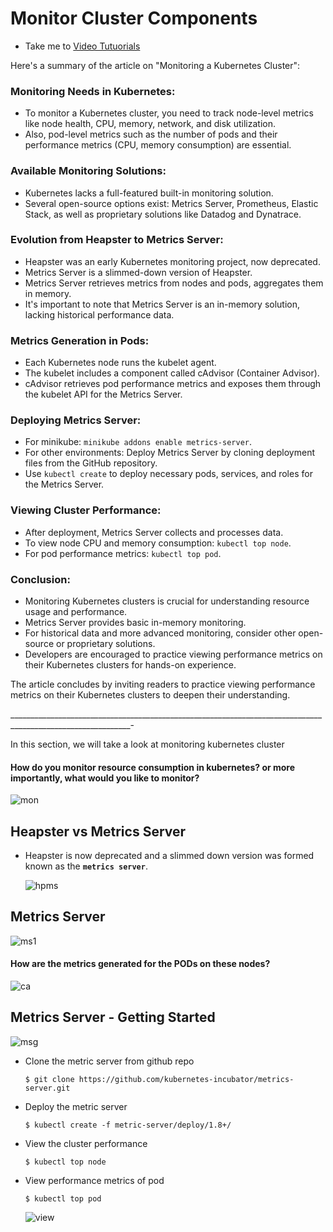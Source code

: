 # Monitor Cluster Components
  - Take me to [Video Tutuorials](https://kodekloud.com/topic/monitor-cluster-components/)

Here's a summary of the article on "Monitoring a Kubernetes Cluster":

### Monitoring Needs in Kubernetes:
- To monitor a Kubernetes cluster, you need to track node-level metrics like node health, CPU, memory, network, and disk utilization.
- Also, pod-level metrics such as the number of pods and their performance metrics (CPU, memory consumption) are essential.

### Available Monitoring Solutions:
- Kubernetes lacks a full-featured built-in monitoring solution.
- Several open-source options exist: Metrics Server, Prometheus, Elastic Stack, as well as proprietary solutions like Datadog and Dynatrace.

### Evolution from Heapster to Metrics Server:
- Heapster was an early Kubernetes monitoring project, now deprecated.
- Metrics Server is a slimmed-down version of Heapster.
- Metrics Server retrieves metrics from nodes and pods, aggregates them in memory.
- It's important to note that Metrics Server is an in-memory solution, lacking historical performance data.

### Metrics Generation in Pods:
- Each Kubernetes node runs the kubelet agent.
- The kubelet includes a component called cAdvisor (Container Advisor).
- cAdvisor retrieves pod performance metrics and exposes them through the kubelet API for the Metrics Server.

### Deploying Metrics Server:
- For minikube: `minikube addons enable metrics-server`.
- For other environments: Deploy Metrics Server by cloning deployment files from the GitHub repository.
- Use `kubectl create` to deploy necessary pods, services, and roles for the Metrics Server.

### Viewing Cluster Performance:
- After deployment, Metrics Server collects and processes data.
- To view node CPU and memory consumption: `kubectl top node`.
- For pod performance metrics: `kubectl top pod`.

### Conclusion:
- Monitoring Kubernetes clusters is crucial for understanding resource usage and performance.
- Metrics Server provides basic in-memory monitoring.
- For historical data and more advanced monitoring, consider other open-source or proprietary solutions.
- Developers are encouraged to practice viewing performance metrics on their Kubernetes clusters for hands-on experience.

The article concludes by inviting readers to practice viewing performance metrics on their Kubernetes clusters to deepen their understanding.

____________________________________________________________________________________________________________-

  
In this section, we will take a look at monitoring kubernetes cluster

#### How do you monitor resource consumption in kubernetes? or more importantly, what would you like to monitor?
  ![mon](../../images/mon.PNG)
 
## Heapster vs Metrics Server
- Heapster is now deprecated and a slimmed down version was formed known as the **`metrics server`**.

  ![hpms](../../images/hpms.PNG)
  
## Metrics Server

  ![ms1](../../images/ms1.PNG)

#### How are the metrics generated for the PODs on these nodes?

  ![ca](../../images/ca.PNG)
  
## Metrics Server - Getting Started

  ![msg](../../images/msg.PNG)
  
- Clone the metric server from github repo
  ```
  $ git clone https://github.com/kubernetes-incubator/metrics-server.git
  ```
- Deploy the metric server
  ```
  $ kubectl create -f metric-server/deploy/1.8+/
  ```
  
- View the cluster performance
  ```
  $ kubectl top node
  ```
- View performance metrics of pod
  ```
  $ kubectl top pod
  ```
  
  ![view](../../images/view.PNG)
  
  

